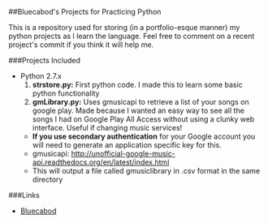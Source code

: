 ##Bluecabod's Projects for Practicing Python

This is a repository used for storing (in a portfolio-esque manner) my python projects as I learn the language. Feel free to comment on a recent project's commit if you think it will help me.

###Projects Included

- Python 2.7.x
  1. **strstore.py:** First python code. I made this to learn some basic python functionality
  2. **gmLibrary.py:** Uses gmusicapi to retrieve a list of your songs on google play. Made because I wanted an easy way to see all the songs I had on Google Play All Access without using a clunky web interface. Useful if changing music services! 
    - **If you use secondary authentication** for your Google account you will need to generate an application specific key for this.
    - gmusicapi: http://unofficial-google-music-api.readthedocs.org/en/latest/index.html
    - This will output a file called gmusiclibrary in .csv format in the same directory
  

###Links

- [Bluecabod](https://github.com/bluecabod)
